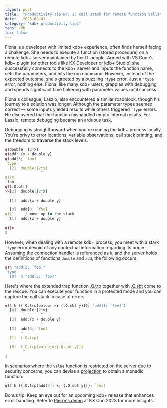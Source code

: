 ```yaml
---
layout: post
title:  "Productivity tip Nr. 1: call stack for remote function calls"
date:   2023-09-01
category: "kdb+ productivity tips"
tags: kdb
toc: false
---
```

Fiona is a developer with limited kdb+ experience, often finds herself facing a challenge. She needs to execute a function (stored procedure) on a remote kdb+ server maintained by her IT people. Armed with VS Code's kdb+ plugin (or other tools like KX Developer or kdb+ Studio) she successfully connects to the kdb+ server and inputs the function name, sets the parameters, and hits the run command. However, instead of the expected outcome, she's greeted by a puzzling `'type` error. Just a `'type` error, nothing else. Fiona, like many kdb+ users, grapples with debugging and spends significant time tinkering with parameter values until success.

Fiona's colleague, Laszlo, also encountered a similar roadblock, though his journey to a solution was longer. Although the parameter types seemed correct — some inputs yielded results while others triggered `'type` errors. He discovered that the function mishandled empty internal results. For Laszlo, remote debugging became an arduous task.

Debugging is straightforward when you're running the kdb+ process locally. You're privy to error locations, variable observations, call stack printing, and the freedom to traverse the stack levels.

```q
q)double: {2*x}
q)add: {x + double y}
q)add[3; `foo]
'type
  [2]  double:{2*x}
                ^
q))x
`foo
q)).Q.bt[]
>>[2]  double:{2*x}
                ^
  [1]  add:{x + double y}
                ^
  [0]  add[3; `foo]
q))`     / move up in the stack
  [1]  add:{x + double y}
                ^
q))x
3
```

However, when dealing with a remote kdb+ process, you meet with a stark `'type` error devoid of any contextual information regarding its origin. Assuming the connection handler is referenced as `h`, and the server holds the definitions of functions `double` and `add`, the following occurs:

```q
q)h "add[3; `foo]"
'type
  [0]  h "add[3; `foo]"
```

Here's where the extended trap function [.Q.trp](https://code.kx.com/q/ref/dotq/#trp-extend-trap) together with [.Q.sbt](https://code.kx.com/q/ref/dotq/#sbt-string-backtrace) come to the rescue. You can execute your function in a protected mode and you can capture the call stack in case of errors:

```q
q)1 h ({.Q.trp[value; x; {.Q.sbt y}]}; "add[3; `foo]")
  [4]  double:{2*x}
                ^
  [3]  add:{x + double y}
                ^
  [2]  add[3; `foo]
       ^
  [1]  (.Q.trp)

  [0]  {.Q.trp[value;x;{.Q.sbt y}]}
        ^
1
```

In scenarios where the `value` function is restricted on the server due to security concerns, you can devise a [projection](https://code.kx.com/q/basics/application/#projection) to obtain a monadic function:

```q
q)1 h ({.Q.trp[add[3]; x; {.Q.sbt y}]}; `foo)
```

Bonus tip: Keep an eye out for an upcoming kdb+ release that enhances error handling. Refer to [Pierre's demo](https://kx.com/videos/kx-con-23-kx-core-developments/) at KX Con 2023 for more insights.


